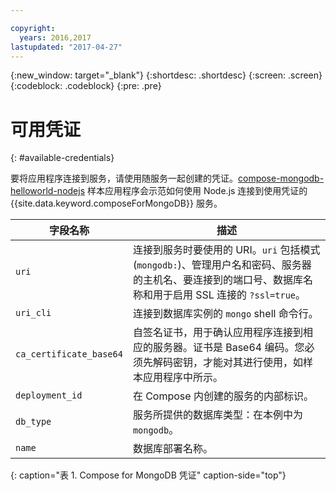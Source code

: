 ```yaml
---

copyright:
  years: 2016,2017
lastupdated: "2017-04-27"
---
```


{:new_window: target="_blank"}
{:shortdesc: .shortdesc}
{:screen: .screen}
{:codeblock: .codeblock}
{:pre: .pre}

# 可用凭证
{: #available-credentials}

要将应用程序连接到服务，请使用随服务一起创建的凭证。[compose-mongodb-helloworld-nodejs](https://github.com/IBM-Bluemix/compose-mongodb-helloworld-nodejs) 样本应用程序会示范如何使用 Node.js 连接到使用凭证的 {{site.data.keyword.composeForMongoDB}} 服务。

字段名称|描述
----------|-----------
`uri`|连接到服务时要使用的 URI。`uri` 包括模式 (`mongodb:`)、管理用户名和密码、服务器的主机名、要连接到的端口号、数据库名称和用于启用 SSL 连接的 `?ssl=true`。
`uri_cli`|连接到数据库实例的 `mongo` shell 命令行。
`ca_certificate_base64`|自签名证书，用于确认应用程序连接到相应的服务器。证书是 Base64 编码。您必须先解码密钥，才能对其进行使用，如样本应用程序中所示。
`deployment_id`|在 Compose 内创建的服务的内部标识。
`db_type`|服务所提供的数据库类型：在本例中为 `mongodb`。
`name`|数据库部署名称。

{: caption="表 1. Compose for MongoDB 凭证" caption-side="top"}
